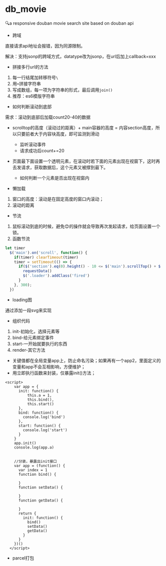 # db_movie
🔍a responsive douban movie search site based on douban api

- 跨域

直接请求api地址会报错，因为同源限制。

解决：支持jsonp的跨域方式，datatype改为jsonp，在url后加上callback=xxx

- 拼接多行url的方法

1. 每一行结尾加转移符号`\`
2. 用`+`拼接字符串
3. 写成数组，每一项为字符串的形式，最后调用`join()`
4. 推荐：es6模版字符串

- 如何判断滚动到底部

需求：滚动到底部后加载count20-40的数据

- scrolltop的高度（滚动过的距离）+ main容器的高度 = 内容section高度，所以只要前者大于内容块高度，即可监测到滑动
  - 监听滚动事件
  - 请求成功后count+=20

- 页面最下面设置一个透明元素，在滚动时若下面的元素出现在视窗下，这时再去发请求，获取数据后，这个元素又被撑到最下。
  - 如何判断一个元素是否出现在视窗内

- 懒加载

1. 窗口的高度：滚动是在固定高度的窗口内滚动；
2. 滚动的距离

- 节流

1. 鼠标滚动到底的时候，避免😊的操作就会导致再次发起请求，给页面设置一个锁。
2. 函数节流

  ```javascript
  let timer
    $('main').on('scroll', function() {
      if(timer) clearTimeout(timer)
      timer = setTimeout(() => {
        if($('section').eq(0).height() - 10 <= $('main').scrollTop() + $('main').height()) {
          requestData()
          $('.loader').addClass('fired')
        }
      }, 300);
    })
  ```

- loading图

通过添加一段svg来实现

- 组织代码

1. init-初始化，选择元素等
2. bind-给元素绑定事件
3. start-一开始就要执行的东西
4. render-其它方法

- 关键值都在全局变量app上，防止命名污染；如果再有一个app2，里面定义的变量和app不会互相影响，方便维护；
- 用立即执行函数来封装，仅暴露init()方法；

```
<script>
    var app = {
      init: function() {
          this.a = 1,
          this.bind(),
          this.start()
      },
      bind: function() {
        console.log('bind')
      },
      start: function() {
        console.log('start')
      }
    }
    app.init()
    console.log(app.a)
    
    
    //分装，暴露出init接口
    var app = (function() {
      var index = 1
      function bind() {
        
      } 
      function setData() {
        
      }
      function getData() {
        
      }
      return {
        init: function() {
          bind()
          setData()
          getData()
        }
      }
    })()
  </script>
```

- parcel打包

